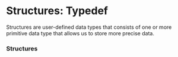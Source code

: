 # Structures: Typedef

Structures are user-defined data types that consists of one or more primitive data type that allows us to store more precise data.

### Structures
